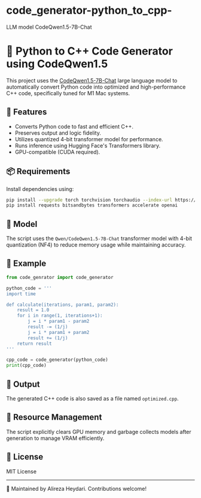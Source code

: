 # code_generator-python_to_cpp-
LLM model CodeQwen1.5-7B-Chat
# 🔄 Python to C++ Code Generator using CodeQwen1.5

This project uses the [CodeQwen1.5-7B-Chat](https://huggingface.co/Qwen/CodeQwen1.5-7B-Chat) large language model to automatically convert Python code into optimized and high-performance C++ code, specifically tuned for M1 Mac systems.

## 🚀 Features

- Converts Python code to fast and efficient C++.
- Preserves output and logic fidelity.
- Utilizes quantized 4-bit transformer model for performance.
- Runs inference using Hugging Face's Transformers library.
- GPU-compatible (CUDA required).

## 📦 Requirements

Install dependencies using:

```bash
pip install --upgrade torch torchvision torchaudio --index-url https://download.pytorch.org/whl/cu124
pip install requests bitsandbytes transformers accelerate openai
```

## 🧠 Model

The script uses the `Qwen/CodeQwen1.5-7B-Chat` transformer model with 4-bit quantization (NF4) to reduce memory usage while maintaining accuracy.

## 🧪 Example

```python
from code_genrator import code_generator

python_code = '''
import time

def calculate(iterations, param1, param2):
    result = 1.0
    for i in range(1, iterations+1):
        j = i * param1 - param2
        result -= (1/j)
        j = i * param1 + param2
        result += (1/j)
    return result
'''

cpp_code = code_generator(python_code)
print(cpp_code)
```

## 📁 Output

The generated C++ code is also saved as a file named `optimized.cpp`.

## 🧹 Resource Management

The script explicitly clears GPU memory and garbage collects models after generation to manage VRAM efficiently.

## 📄 License

MIT License

---

🔧 Maintained by Alireza Heydari. Contributions welcome!

